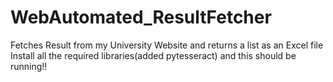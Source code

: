 # WebAutomated_ResultFetcher
Fetches Result from my University Website and returns a list as an Excel file
Install all the required libraries(added pytesseract) and this should be running!!

